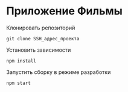 # Приложение Фильмы

Клонировать репозиторий

```
git clone SSH_адрес_проекта
```

Установить зависимости

```
npm install
```

Запустить сборку в режиме разработки

```
npm start
```